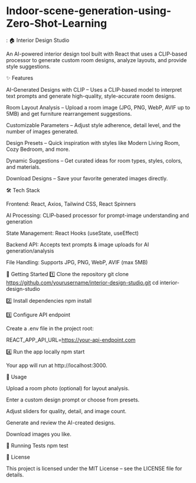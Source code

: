 # Indoor-scene-generation-using-Zero-Shot-Learning
:
🏠 Interior Design Studio

An AI-powered interior design tool built with React that uses a CLIP-based processor to generate custom room designs, analyze layouts, and provide style suggestions.

<!-- Optional: Add a screenshot of your app -->

✨ Features

AI-Generated Designs with CLIP – Uses a CLIP-based model to interpret text prompts and generate high-quality, style-accurate room designs.

Room Layout Analysis – Upload a room image (JPG, PNG, WebP, AVIF up to 5MB) and get furniture rearrangement suggestions.

Customizable Parameters – Adjust style adherence, detail level, and the number of images generated.

Design Presets – Quick inspiration with styles like Modern Living Room, Cozy Bedroom, and more.

Dynamic Suggestions – Get curated ideas for room types, styles, colors, and materials.

Download Designs – Save your favorite generated images directly.

🛠 Tech Stack

Frontend: React, Axios, Tailwind CSS, React Spinners

AI Processing: CLIP-based processor for prompt-image understanding and generation

State Management: React Hooks (useState, useEffect)

Backend API: Accepts text prompts & image uploads for AI generation/analysis

File Handling: Supports JPG, PNG, WebP, AVIF (max 5MB)

🚀 Getting Started
1️⃣ Clone the repository
git clone https://github.com/yourusername/interior-design-studio.git
cd interior-design-studio

2️⃣ Install dependencies
npm install

3️⃣ Configure API endpoint

Create a .env file in the project root:

REACT_APP_API_URL=https://your-api-endpoint.com

4️⃣ Run the app locally
npm start


Your app will run at http://localhost:3000.

📸 Usage

Upload a room photo (optional) for layout analysis.

Enter a custom design prompt or choose from presets.

Adjust sliders for quality, detail, and image count.

Generate and review the AI-created designs.

Download images you like.

🧪 Running Tests
npm test

📄 License

This project is licensed under the MIT License – see the LICENSE file for details.
